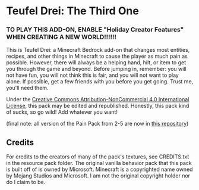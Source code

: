 # Teufel Drei: The Third One

### TO PLAY THIS ADD-ON, ENABLE "Holiday Creator Features" WHEN CREATING A NEW WORLD!!!!!!

This is Teufel Drei: a Minecraft Bedrock add-on that changes most entities, recipes, and other things in Minecraft to cause the player as much pain as possible. However, there will always be a helping hand, hilt, or item to get you through the game and beyond. Before jumping in, remember: you will not have fun, you will not think this is fair, and you will not want to play alone. If possible, get a few friends with you before you get going. Trust me, you'll need them.

Under the [Creative Commons Attribution-NonCommercial 4.0 International License](https://creativecommons.org/licenses/by-nc/4.0/legalcode), this pack may be edited and republished. Honestly, this pack kind of sucks, so go wild! Add whatever you want!

(final note: all version of the Pain Pack from 2-5 are now in [this repository](https://github.com/Silicontent/teufel_collection))

## Credits

For credits to the creators of many of the pack's textures, see CREDITS.txt in the resource pack folder. The original vanilla behavior pack that this pack is built off of is owned by Microsoft. Minecraft is a copyrighted name owned by Mojang Studios and Microsoft. I am not the original copyright holder nor do I claim to be.
